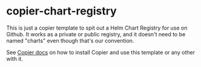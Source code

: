 # copier-chart-registry

This is just a copier template to spit out a Helm Chart Registry for use on Github. It works as a private or public registry, and it doesn't need to be named "charts" even though that's our convention.

See [Copier docs](https://copier.readthedocs.io/en/stable/) on how to install Copier and use this template or any other with it.
